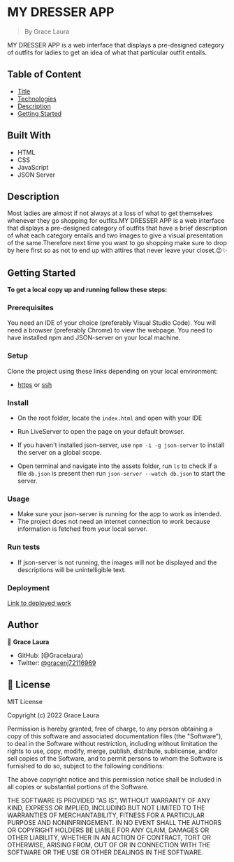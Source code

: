 # MY DRESSER APP

> By Grace Laura

MY DRESSER APP is a web interface that displays a pre-designed category of outfits for ladies to get an idea of what that particular outfit entails. 

## Table of Content
- [Title](#MY-DRESSER-APP)
- [Technologies](#Built-With)
- [Description](#Description)
- [Getting Started](#Getting-Started)


## Built With

- HTML
- CSS
- JavaScript
- JSON Server

## Description

Most ladies are almost if not always at a loss of what to get themselves whenever they go shopping for outfits.MY DRESSER APP is a web interface that displays a pre-designed category of outfits that have a brief description of what each category entails and two images to give a visual presentation of the same.Therefore next time you want to go shopping make sure to drop by here first so as not to end up with attires that never leave your closet.:wink::sparkles:

## Getting Started

**To get a local copy up and running follow these steps:**

### Prerequisites
You need an IDE of your choice (preferably Visual Studio Code).
You will need a browser (preferably Chrome) to view the webpage.
You need to have installed npm and JSON-server on your local machine. 

### Setup
Clone the project using these links depending on your local environment:
- [https](https://github.com/david-commit/FAQ-page.git) or [ssh](git@github.com:david-commit/FAQ-page.git)

### Install
- On the root folder, locate the ``index.html`` and open with your IDE
- Run LiveServer to open the page on your default browser.

- If you haven't installed json-server, use ``npm -i -g json-server`` to install the server on a global scope.
- Open terminal and navigate into the assets folder, run ``ls`` to check if a file ```db.json``` is present then run ``json-server --watch db.json`` to start the server.

### Usage
- Make sure your json-server is running for the app to work as intended.
- The project does not need an internet connection to work because information is fetched from your local server.

### Run tests
- If json-server is not running, the images will not be displayed and the descriptions will be unintelligible text.

### Deployment
[Link to deployed work]()



## Author

👤 **Grace Laura**

- GitHub: [@Gracelaura)
- Twitter: [@gracenj72116969](https://twitter.com/incognito_098)

## 📝 License

MIT License

Copyright (c) 2022 Grace Laura

Permission is hereby granted, free of charge, to any person obtaining a copy
of this software and associated documentation files (the "Software"), to deal
in the Software without restriction, including without limitation the rights
to use, copy, modify, merge, publish, distribute, sublicense, and/or sell
copies of the Software, and to permit persons to whom the Software is
furnished to do so, subject to the following conditions:

The above copyright notice and this permission notice shall be included in all
copies or substantial portions of the Software.

THE SOFTWARE IS PROVIDED "AS IS", WITHOUT WARRANTY OF ANY KIND, EXPRESS OR
IMPLIED, INCLUDING BUT NOT LIMITED TO THE WARRANTIES OF MERCHANTABILITY,
FITNESS FOR A PARTICULAR PURPOSE AND NONINFRINGEMENT. IN NO EVENT SHALL THE
AUTHORS OR COPYRIGHT HOLDERS BE LIABLE FOR ANY CLAIM, DAMAGES OR OTHER
LIABILITY, WHETHER IN AN ACTION OF CONTRACT, TORT OR OTHERWISE, ARISING FROM,
OUT OF OR IN CONNECTION WITH THE SOFTWARE OR THE USE OR OTHER DEALINGS IN THE
SOFTWARE.